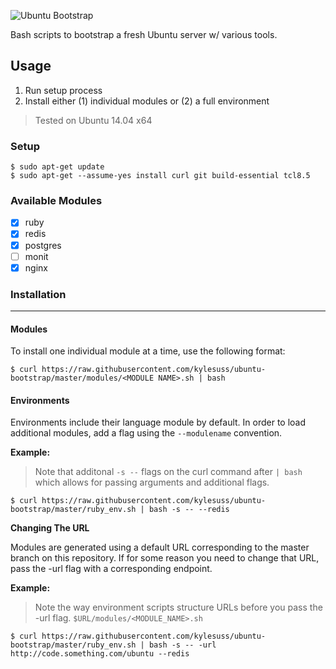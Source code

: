 ![Ubuntu Bootstrap](http://i.imgur.com/a5yWkkk.png)

Bash scripts to bootstrap a fresh Ubuntu server w/ various tools.

## Usage

1. Run setup process
2. Install either (1) individual modules or (2) a full environment

> Tested on Ubuntu 14.04 x64

### Setup

```shell
$ sudo apt-get update
$ sudo apt-get --assume-yes install curl git build-essential tcl8.5
```

### Available Modules
- [x] ruby
- [x] redis
- [x] postgres
- [ ] monit
- [x] nginx

### Installation

***

#### Modules

To install one individual module at a time, use the following format:

```shell
$ curl https://raw.githubusercontent.com/kylesuss/ubuntu-bootstrap/master/modules/<MODULE NAME>.sh | bash
```

#### Environments

Environments include their language module by default. In order to load additional modules, add a flag using the `--modulename` convention. 

**Example:**

> Note that additonal `-s --` flags on the curl command after `| bash` which allows for passing arguments and additional flags. 

```shell
$ curl https://raw.githubusercontent.com/kylesuss/ubuntu-bootstrap/master/ruby_env.sh | bash -s -- --redis
```

**Changing The URL**

Modules are generated using a default URL corresponding to the master branch on this repository. If for some reason you need to change that URL, pass the -url flag with a corresponding endpoint.

**Example:**

> Note the way environment scripts structure URLs before you pass the -url flag. `$URL/modules/<MODULE_NAME>.sh`

```shell
$ curl https://raw.githubusercontent.com/kylesuss/ubuntu-bootstrap/master/ruby_env.sh | bash -s -- -url http://code.something.com/ubuntu --redis
```

